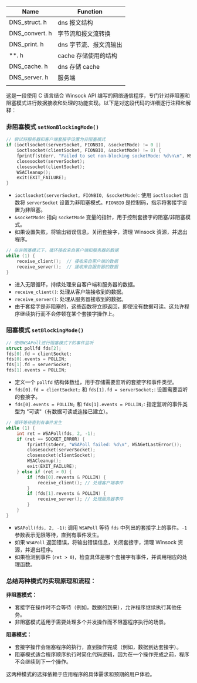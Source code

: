 
| Name           | Function      |
| -------------- | ------------- |
| DNS_struct. h  | dns 报文结构      |
| DNS_convert. h | 字节流和报文流转换     |
| DNS_print. h   | dns 字节流、报文流输出 |
| \*\*. h        | cache 存储使用的结构 |
| DNS_cache. h   | dns 存储 cache  |
| DNS_server. h  | 服务端           |
|                |               |
这是一段使用 C 语言结合 Winsock API 编写的网络通信程序，专门针对非阻塞和阻塞模式进行数据接收和处理的功能实现。以下是对这段代码的详细逐行注释和解释：

### 非阻塞模式 `setNonBlockingMode()`
```c
// 尝试将服务器和客户端套接字设置为非阻塞模式
if (ioctlsocket(serverSocket, FIONBIO, &socketMode) != 0 ||
    ioctlsocket(clientSocket, FIONBIO, &socketMode) != 0) {
    fprintf(stderr, "Failed to set non-blocking socketMode: %d\n\n", WSAGetLastError());
    closesocket(serverSocket);
    closesocket(clientSocket);
    WSACleanup();
    exit(EXIT_FAILURE);
}
```
- `ioctlsocket(serverSocket, FIONBIO, &socketMode)`: 使用 `ioctlsocket` 函数将 `serverSocket` 设置为非阻塞模式。`FIONBIO` 是控制码，指示将套接字设置为非阻塞。
- `&socketMode`: 指向 `socketMode` 变量的指针，用于控制套接字的阻塞/非阻塞模式。
- 如果设置失败，将输出错误信息，关闭套接字，清理 Winsock 资源，并退出程序。

```c
// 在非阻塞模式下，循环接收来自客户端和服务器的数据
while (1) {
    receive_client();  // 接收来自客户端的数据
    receive_server();  // 接收来自服务器的数据
}
```
- 进入无限循环，持续处理来自客户端和服务器的数据。
- `receive_client()`: 处理从客户端接收到的数据。
- `receive_server()`: 处理从服务器接收到的数据。
- 由于套接字是非阻塞的，这些函数将立即返回，即使没有数据可读。这允许程序继续执行而不会停顿在某个套接字操作上。

### 阻塞模式 `setBlockingMode()`
```c
// 使用WSAPoll进行阻塞模式下的事件监听
struct pollfd fds[2];
fds[0].fd = clientSocket;
fds[0].events = POLLIN;
fds[1].fd = serverSocket;
fds[1].events = POLLIN;
```
- 定义一个 `pollfd` 结构体数组，用于存储需要监听的套接字和事件类型。
- `fds[0].fd = clientSocket;` 和 `fds[1].fd = serverSocket;`: 设置需要监听的套接字。
- `fds[0].events = POLLIN;` 和 `fds[1].events = POLLIN;`: 指定监听的事件类型为 "可读"（有数据可读或连接已建立）。

```c
// 循环等待直到有事件发生
while (1) {
    int ret = WSAPoll(fds, 2, -1);
    if (ret == SOCKET_ERROR) {
        fprintf(stderr, "WSAPoll failed: %d\n", WSAGetLastError());
        closesocket(serverSocket);
        closesocket(clientSocket);
        WSACleanup();
        exit(EXIT_FAILURE);
    } else if (ret > 0) {
        if (fds[0].revents & POLLIN) {
            receive_client(); // 处理客户端事件
        }
        if (fds[1].revents & POLLIN) {
            receive_server(); // 处理服务器事件
        }
    }
}
```
- `WSAPoll(fds, 2, -1)`: 调用 `WSAPoll` 等待 `fds` 中列出的套接字上的事件。`-1` 参数表示无限等待，直到有事件发生。
- 如果 `WSAPoll` 返回错误，将输出错误信息，关闭套接字，清理 Winsock 资源，并退出程序。
- 如果检测到事件 (`ret > 0`)，检查具体是哪个套接字有事件，并调用相应的处理函数。

### 总结两种模式的实现原理和流程：
**非阻塞模式：**
- 套接字在操作时不会等待（例如，数据的到来），允许程序继续执行其他任务。
- 非阻塞模式适用于需要处理多个并发操作而不阻塞程序执行的场景。

**阻塞模式：**
- 套接字操作会阻塞程序的执行，直到操作完成（例如，数据到达套接字）。
- 阻塞模式适合程序顺序执行时简化代码逻辑，因为在一个操作完成之前，程序不会继续到下一个操作。

这两种模式的选择依赖于应用程序的具体需求和预期的用户体验。